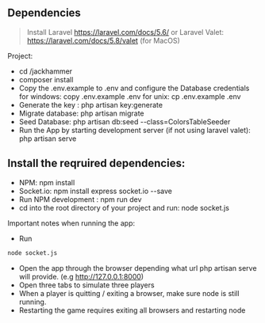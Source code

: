## Dependencies
> Install Laravel https://laravel.com/docs/5.6/
or Laravel Valet: https://laravel.com/docs/5.8/valet (for MacOS)

Project:
* cd /jackhammer
* composer install
*  Copy the .env.example to .env and configure the Database credentials for windows: copy .env.example .env for unix: cp .env.example .env
* Generate the key : php artisan key:generate
* Migrate database: php artisan migrate
* Seed Database: php artisan db:seed --class=ColorsTableSeeder
* Run the App by starting development server (if not using laravel valet): php artisan serve

## Install the reqruired dependencies:
* NPM: npm install
* Socket.io: 
npm install express socket.io --save
* Run NPM development : npm run dev
* cd into the root directory of your project and run: node socket.js


Important notes when running the app:
* Run 
```sh 
node socket.js 
``` 
* Open the app through the browser depending what url php artisan serve will provide. (e.g http://127.0.0.1:8000)
* Open three tabs to simulate three players
* When a player is quitting / exiting a browser, make sure node is still running.
* Restarting the game requires exiting all browsers and restarting node